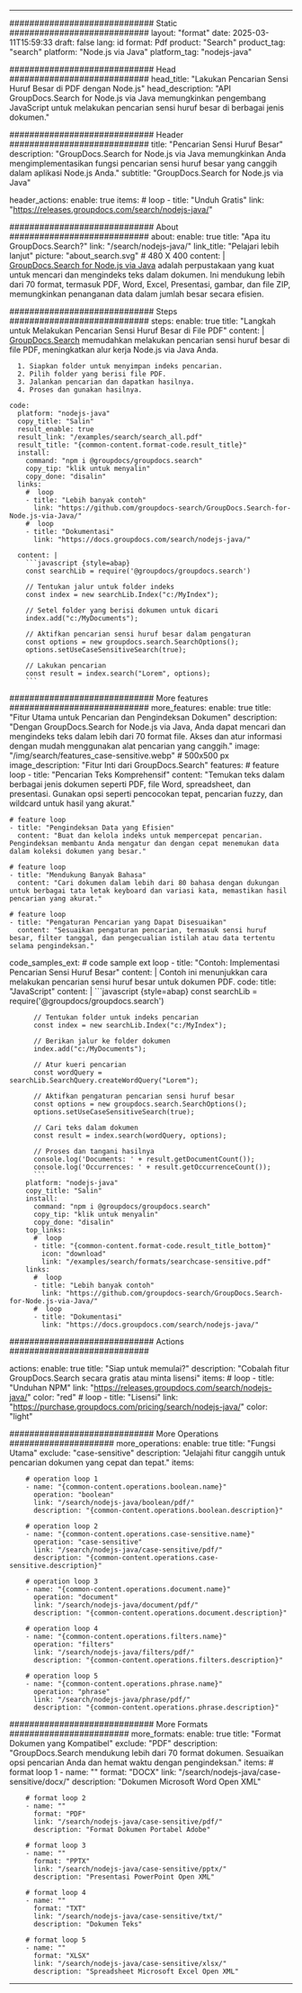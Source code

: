 
---
############################# Static ############################
layout: "format"
date:  2025-03-11T15:59:33
draft: false
lang: id
format: Pdf
product: "Search"
product_tag: "search"
platform: "Node.js via Java"
platform_tag: "nodejs-java"

############################# Head ############################
head_title: "Lakukan Pencarian Sensi Huruf Besar di PDF dengan Node.js"
head_description: "API GroupDocs.Search for Node.js via Java memungkinkan pengembang JavaScript untuk melakukan pencarian sensi huruf besar di berbagai jenis dokumen."

############################# Header ############################
title: "Pencarian Sensi Huruf Besar" 
description: "GroupDocs.Search for Node.js via Java memungkinkan Anda mengimplementasikan fungsi pencarian sensi huruf besar yang canggih dalam aplikasi Node.js Anda."
subtitle: "GroupDocs.Search for Node.js via Java" 

header_actions:
  enable: true
  items:
    #  loop
    - title: "Unduh Gratis"
      link: "https://releases.groupdocs.com/search/nodejs-java/"
      
############################# About ############################
about:
    enable: true
    title: "Apa itu GroupDocs.Search?"
    link: "/search/nodejs-java/"
    link_title: "Pelajari lebih lanjut"
    picture: "about_search.svg" # 480 X 400
    content: |
       [GroupDocs.Search for Node.js via Java](/search/nodejs-java/) adalah perpustakaan yang kuat untuk mencari dan mengindeks teks dalam dokumen. Ini mendukung lebih dari 70 format, termasuk PDF, Word, Excel, Presentasi, gambar, dan file ZIP, memungkinkan penanganan data dalam jumlah besar secara efisien.

############################# Steps ############################
steps:
    enable: true
    title: "Langkah untuk Melakukan Pencarian Sensi Huruf Besar di File PDF"
    content: |
      [GroupDocs.Search](/search/nodejs-java/) memudahkan melakukan pencarian sensi huruf besar di file PDF, meningkatkan alur kerja Node.js via Java Anda.
      
      1. Siapkan folder untuk menyimpan indeks pencarian.
      2. Pilih folder yang berisi file PDF.
      3. Jalankan pencarian dan dapatkan hasilnya.
      4. Proses dan gunakan hasilnya.
   
    code:
      platform: "nodejs-java"
      copy_title: "Salin"
      result_enable: true
      result_link: "/examples/search/search_all.pdf"
      result_title: "{common-content.format-code.result_title}"
      install:
        command: "npm i @groupdocs/groupdocs.search"
        copy_tip: "klik untuk menyalin"
        copy_done: "disalin"
      links:
        #  loop
        - title: "Lebih banyak contoh"
          link: "https://github.com/groupdocs-search/GroupDocs.Search-for-Node.js-via-Java/"
        #  loop
        - title: "Dokumentasi"
          link: "https://docs.groupdocs.com/search/nodejs-java/"
          
      content: |
        ```javascript {style=abap}
        const searchLib = require('@groupdocs/groupdocs.search')

        // Tentukan jalur untuk folder indeks
        const index = new searchLib.Index("c:/MyIndex");

        // Setel folder yang berisi dokumen untuk dicari
        index.add("c:/MyDocuments");

        // Aktifkan pencarian sensi huruf besar dalam pengaturan
        const options = new groupdocs.search.SearchOptions();
        options.setUseCaseSensitiveSearch(true);

        // Lakukan pencarian
        const result = index.search("Lorem", options);
        ```            

############################# More features ############################
more_features:
  enable: true
  title: "Fitur Utama untuk Pencarian dan Pengindeksan Dokumen"
  description: "Dengan GroupDocs.Search for Node.js via Java, Anda dapat mencari dan mengindeks teks dalam lebih dari 70 format file. Akses dan atur informasi dengan mudah menggunakan alat pencarian yang canggih."
  image: "/img/search/features_case-sensitive.webp" # 500x500 px
  image_description: "Fitur Inti dari GroupDocs.Search"
  features:
    # feature loop
    - title: "Pencarian Teks Komprehensif"
      content: "Temukan teks dalam berbagai jenis dokumen seperti PDF, file Word, spreadsheet, dan presentasi. Gunakan opsi seperti pencocokan tepat, pencarian fuzzy, dan wildcard untuk hasil yang akurat."

    # feature loop
    - title: "Pengindeksan Data yang Efisien"
      content: "Buat dan kelola indeks untuk mempercepat pencarian. Pengindeksan membantu Anda mengatur dan dengan cepat menemukan data dalam koleksi dokumen yang besar."

    # feature loop
    - title: "Mendukung Banyak Bahasa"
      content: "Cari dokumen dalam lebih dari 80 bahasa dengan dukungan untuk berbagai tata letak keyboard dan variasi kata, memastikan hasil pencarian yang akurat."

    # feature loop
    - title: "Pengaturan Pencarian yang Dapat Disesuaikan"
      content: "Sesuaikan pengaturan pencarian, termasuk sensi huruf besar, filter tanggal, dan pengecualian istilah atau data tertentu selama pengindeksan."
      
  code_samples_ext:
    # code sample ext loop
    - title: "Contoh: Implementasi Pencarian Sensi Huruf Besar"
      content: |
        Contoh ini menunjukkan cara melakukan pencarian sensi huruf besar untuk dokumen PDF.
      code:
        title: "JavaScript"
        content: |
          ```javascript {style=abap}
          const searchLib = require('@groupdocs/groupdocs.search')
          
          // Tentukan folder untuk indeks pencarian
          const index = new searchLib.Index("c:/MyIndex");
              
          // Berikan jalur ke folder dokumen
          index.add("c:/MyDocuments");

          // Atur kueri pencarian
          const wordQuery = searchLib.SearchQuery.createWordQuery("Lorem");

          // Aktifkan pengaturan pencarian sensi huruf besar
          const options = new groupdocs.search.SearchOptions();
          options.setUseCaseSensitiveSearch(true);

          // Cari teks dalam dokumen
          const result = index.search(wordQuery, options);
          
          // Proses dan tangani hasilnya
          console.log('Documents: ' + result.getDocumentCount());
          console.log('Occurrences: ' + result.getOccurrenceCount());
          ```
        platform: "nodejs-java"
        copy_title: "Salin"
        install:
          command: "npm i @groupdocs/groupdocs.search"
          copy_tip: "klik untuk menyalin"
          copy_done: "disalin"
        top_links:
          #  loop
          - title: "{common-content.format-code.result_title_bottom}"
            icon: "download"
            link: "/examples/search/formats/searchcase-sensitive.pdf"
        links:
          #  loop
          - title: "Lebih banyak contoh"
            link: "https://github.com/groupdocs-search/GroupDocs.Search-for-Node.js-via-Java/"
          #  loop
          - title: "Dokumentasi"
            link: "https://docs.groupdocs.com/search/nodejs-java/"
            

            


############################# Actions ############################

actions:
  enable: true
  title: "Siap untuk memulai?"
  description: "Cobalah fitur GroupDocs.Search secara gratis atau minta lisensi"
  items:
    #  loop
    - title: "Unduhan NPM"
      link: "https://releases.groupdocs.com/search/nodejs-java/"
      color: "red"
        #  loop
    - title: "Lisensi"
      link: "https://purchase.groupdocs.com/pricing/search/nodejs-java/"
      color: "light"


############################# More Operations #####################
more_operations:
    enable: true
    title: "Fungsi Utama"
    exclude: "case-sensitive"
    description: "Jelajahi fitur canggih untuk pencarian dokumen yang cepat dan tepat."
    items: 
          
        # operation loop 1
        - name: "{common-content.operations.boolean.name}"
          operation: "boolean"
          link: "/search/nodejs-java/boolean/pdf/"
          description: "{common-content.operations.boolean.description}"

        # operation loop 2
        - name: "{common-content.operations.case-sensitive.name}"
          operation: "case-sensitive"
          link: "/search/nodejs-java/case-sensitive/pdf/"
          description: "{common-content.operations.case-sensitive.description}"

        # operation loop 3
        - name: "{common-content.operations.document.name}"
          operation: "document"
          link: "/search/nodejs-java/document/pdf/"
          description: "{common-content.operations.document.description}"

        # operation loop 4
        - name: "{common-content.operations.filters.name}"
          operation: "filters"
          link: "/search/nodejs-java/filters/pdf/"
          description: "{common-content.operations.filters.description}"

        # operation loop 5
        - name: "{common-content.operations.phrase.name}"
          operation: "phrase"
          link: "/search/nodejs-java/phrase/pdf/"
          description: "{common-content.operations.phrase.description}"
          
        
          
############################# More Formats ########################
more_formats:
    enable: true
    title: "Format Dokumen yang Kompatibel"
    exclude: "PDF"
    description: "GroupDocs.Search mendukung lebih dari 70 format dokumen. Sesuaikan opsi pencarian Anda dan hemat waktu dengan pengindeksan."
    items: 
        # format loop 1
        - name: ""
          format: "DOCX"
          link: "/search/nodejs-java/case-sensitive/docx/"
          description: "Dokumen Microsoft Word Open XML"
          
        # format loop 2
        - name: ""
          format: "PDF"
          link: "/search/nodejs-java/case-sensitive/pdf/"
          description: "Format Dokumen Portabel Adobe"
          
        # format loop 3
        - name: ""
          format: "PPTX"
          link: "/search/nodejs-java/case-sensitive/pptx/"
          description: "Presentasi PowerPoint Open XML"

        # format loop 4
        - name: ""
          format: "TXT"
          link: "/search/nodejs-java/case-sensitive/txt/"
          description: "Dokumen Teks"
          
        # format loop 5
        - name: ""
          format: "XLSX"
          link: "/search/nodejs-java/case-sensitive/xlsx/"
          description: "Spreadsheet Microsoft Excel Open XML"
  

---